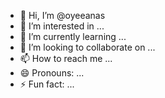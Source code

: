 - 👋 Hi, I’m @oyeeanas
- 👀 I’m interested in ...
- 🌱 I’m currently learning ...
- 💞️ I’m looking to collaborate on ...
- 📫 How to reach me ...
- 😄 Pronouns: ...
- ⚡ Fun fact: ...

<!---
oyeeanas/oyeeanas is a ✨ special ✨ repository because its `README.md` (this file) appears on your GitHub profile.
You can click the Preview link to take a look at your changes.
--->
